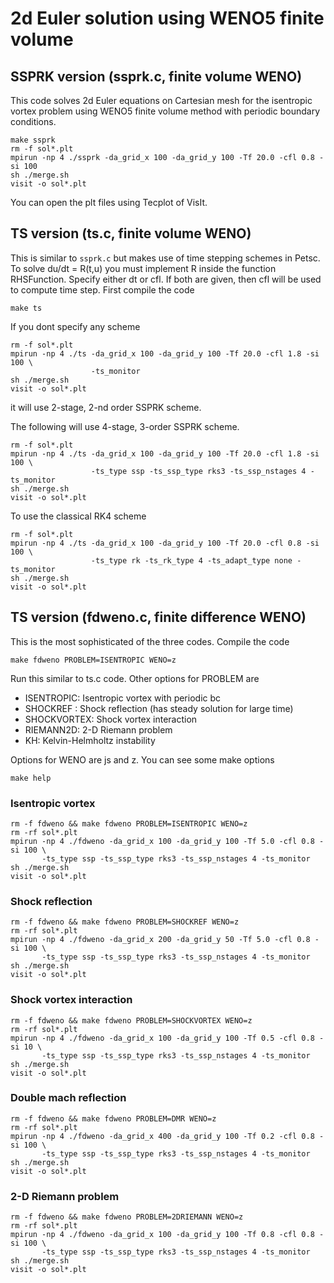 # 2d Euler solution using WENO5 finite volume

## SSPRK version (ssprk.c, finite volume WENO)
This code solves 2d Euler equations on Cartesian mesh for the isentropic vortex problem using WENO5 finite volume method with periodic boundary conditions.

```shell
make ssprk
rm -f sol*.plt
mpirun -np 4 ./ssprk -da_grid_x 100 -da_grid_y 100 -Tf 20.0 -cfl 0.8 -si 100
sh ./merge.sh
visit -o sol*.plt
```

You can open the plt files using Tecplot of VisIt.

## TS version (ts.c, finite volume WENO)

This is similar to `ssprk.c` but makes use of time stepping schemes in Petsc. To solve du/dt = R(t,u) you must implement R inside the function RHSFunction. Specify either dt or cfl. If both are given, then cfl will be used to compute time step. First compile the code

```shell
make ts
```

If you dont specify any scheme

```shell
rm -f sol*.plt
mpirun -np 4 ./ts -da_grid_x 100 -da_grid_y 100 -Tf 20.0 -cfl 1.8 -si 100 \
                  -ts_monitor
sh ./merge.sh
visit -o sol*.plt
```

it will use 2-stage, 2-nd order SSPRK scheme.

The following will use 4-stage, 3-order SSPRK scheme.

```shell
rm -f sol*.plt
mpirun -np 4 ./ts -da_grid_x 100 -da_grid_y 100 -Tf 20.0 -cfl 1.8 -si 100 \
                  -ts_type ssp -ts_ssp_type rks3 -ts_ssp_nstages 4 -ts_monitor
sh ./merge.sh
visit -o sol*.plt
```

To use the classical RK4 scheme

```shell
rm -f sol*.plt
mpirun -np 4 ./ts -da_grid_x 100 -da_grid_y 100 -Tf 20.0 -cfl 0.8 -si 100 \
                  -ts_type rk -ts_rk_type 4 -ts_adapt_type none -ts_monitor
sh ./merge.sh
visit -o sol*.plt
```

## TS version (fdweno.c, finite difference WENO)

This is the most sophisticated of the three codes.  Compile the code

```shell
make fdweno PROBLEM=ISENTROPIC WENO=z
```

Run this similar to ts.c code. Other options for PROBLEM are

* ISENTROPIC: Isentropic vortex with periodic bc
* SHOCKREF  : Shock reflection (has steady solution for large time)
* SHOCKVORTEX: Shock vortex interaction
* RIEMANN2D: 2-D Riemann problem
* KH: Kelvin-Helmholtz instability

Options for WENO are js and z. You can see some make options

```shell
make help
```

### Isentropic vortex

```shell
rm -f fdweno && make fdweno PROBLEM=ISENTROPIC WENO=z
rm -rf sol*.plt
mpirun -np 4 ./fdweno -da_grid_x 100 -da_grid_y 100 -Tf 5.0 -cfl 0.8 -si 100 \
       -ts_type ssp -ts_ssp_type rks3 -ts_ssp_nstages 4 -ts_monitor
sh ./merge.sh
visit -o sol*.plt
```

### Shock reflection

```shell
rm -f fdweno && make fdweno PROBLEM=SHOCKREF WENO=z
rm -rf sol*.plt
mpirun -np 4 ./fdweno -da_grid_x 200 -da_grid_y 50 -Tf 5.0 -cfl 0.8 -si 100 \
       -ts_type ssp -ts_ssp_type rks3 -ts_ssp_nstages 4 -ts_monitor
sh ./merge.sh
visit -o sol*.plt
```

### Shock vortex interaction

```shell
rm -f fdweno && make fdweno PROBLEM=SHOCKVORTEX WENO=z
rm -rf sol*.plt
mpirun -np 4 ./fdweno -da_grid_x 100 -da_grid_y 100 -Tf 0.5 -cfl 0.8 -si 10 \
       -ts_type ssp -ts_ssp_type rks3 -ts_ssp_nstages 4 -ts_monitor
sh ./merge.sh
visit -o sol*.plt
```

### Double mach reflection

```shell
rm -f fdweno && make fdweno PROBLEM=DMR WENO=z
rm -rf sol*.plt
mpirun -np 4 ./fdweno -da_grid_x 400 -da_grid_y 100 -Tf 0.2 -cfl 0.8 -si 100 \
       -ts_type ssp -ts_ssp_type rks3 -ts_ssp_nstages 4 -ts_monitor
sh ./merge.sh
visit -o sol*.plt
```

### 2-D Riemann problem

```shell
rm -f fdweno && make fdweno PROBLEM=2DRIEMANN WENO=z
rm -rf sol*.plt
mpirun -np 4 ./fdweno -da_grid_x 100 -da_grid_y 100 -Tf 0.8 -cfl 0.8 -si 100 \
       -ts_type ssp -ts_ssp_type rks3 -ts_ssp_nstages 4 -ts_monitor
sh ./merge.sh
visit -o sol*.plt
```
